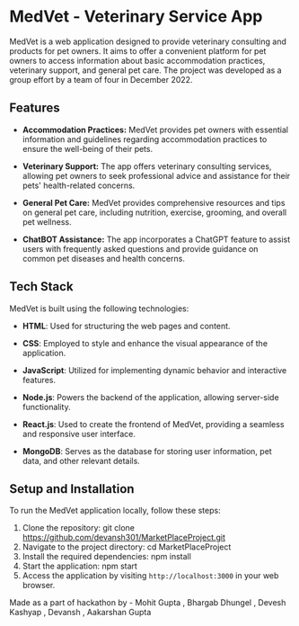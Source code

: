 # MedVet - Veterinary Service App

MedVet is a web application designed to provide veterinary consulting and products for pet owners. It aims to offer a convenient platform for pet owners to access information about basic accommodation practices, veterinary support, and general pet care. The project was developed as a group effort by a team of four in December 2022.

## Features

- **Accommodation Practices:** MedVet provides pet owners with essential information and guidelines regarding accommodation practices to ensure the well-being of their pets.

- **Veterinary Support:** The app offers veterinary consulting services, allowing pet owners to seek professional advice and assistance for their pets' health-related concerns.

- **General Pet Care:** MedVet provides comprehensive resources and tips on general pet care, including nutrition, exercise, grooming, and overall pet wellness.

- **ChatBOT Assistance:** The app incorporates a ChatGPT feature to assist users with frequently asked questions and provide guidance on common pet diseases and health concerns.

## Tech Stack

MedVet is built using the following technologies:

- **HTML**: Used for structuring the web pages and content.

- **CSS**: Employed to style and enhance the visual appearance of the application.

- **JavaScript**: Utilized for implementing dynamic behavior and interactive features.

- **Node.js**: Powers the backend of the application, allowing server-side functionality.

- **React.js**: Used to create the frontend of MedVet, providing a seamless and responsive user interface.

- **MongoDB**: Serves as the database for storing user information, pet data, and other relevant details.

## Setup and Installation

To run the MedVet application locally, follow these steps:

1. Clone the repository: git clone https://github.com/devansh301/MarketPlaceProject.git
2. Navigate to the project directory: cd MarketPlaceProject
3. Install the required dependencies: npm install
4. Start the application: npm start
5. Access the application by visiting `http://localhost:3000` in your web browser.

Made as a part of hackathon by - Mohit Gupta , Bhargab Dhungel , Devesh Kashyap , Devansh , Aakarshan Gupta






